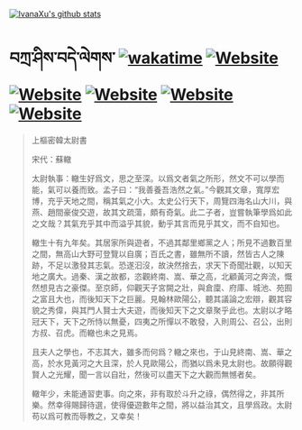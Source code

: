 [![IvanaXu's github stats](https://github-readme-stats.vercel.app/api?username=IvanaXu&theme=shadow_red)](https://github.com/anuraghazra/github-readme-stats)
# བཀྲ་ཤིས་བདེ་ལེགས་	[![wakatime](https://wakatime.com/badge/user/5043ee4a-e361-4607-9d47-d557f2005d05.svg)](https://wakatime.com/@5043ee4a-e361-4607-9d47-d557f2005d05)	[![Website](https://img.shields.io/website?label=&up_color=orange&up_message=Tianchi&url=https%3A%2F%2Fshields.io)](https://tianchi.aliyun.com/home/science/scienceDetail?userId=1095279182618)	[![Website](https://img.shields.io/website?label=&up_color=green&up_message=Yuque&url=https%3A%2F%2Fshields.io)](https://www.yuque.com/ivanaxu)	[![Website](https://img.shields.io/website?label=&up_color=yellow&up_message=Leetcode&url=https%3A%2F%2Fshields.io)](https://leetcode.cn/u/ivanaxu)	[![Website](https://img.shields.io/website?label=&up_color=violet&up_message=AIstudio&url=https%3A%2F%2Fshields.io)](https://aistudio.baidu.com/aistudio/personalcenter/thirdview/979775)	[![Website](https://img.shields.io/website?label=&up_color=red&up_message=Gitee&url=https%3A%2F%2Fshields.io)](https://gitee.com/IvanaXu)
> 上樞密韓太尉書
> 
> 宋代：蘇轍 
> 
> 太尉執事：轍生好爲文，思之至深。以爲文者氣之所形，然文不可以學而能，氣可以養而致。孟子曰：“我善養吾浩然之氣。”今觀其文章，寬厚宏博，充乎天地之間，稱其氣之小大。太史公行天下，周覽四海名山大川，與燕、趙間豪俊交遊，故其文疏蕩，頗有奇氣。此二子者，豈嘗執筆學爲如此之文哉？其氣充乎其中而溢乎其貌，動乎其言而見乎其文，而不自知也。
> 
> 轍生十有九年矣。其居家所與遊者，不過其鄰里鄉黨之人；所見不過數百里之間，無高山大野可登覽以自廣；百氏之書，雖無所不讀，然皆古人之陳跡，不足以激發其志氣。恐遂汩沒，故決然捨去，求天下奇聞壯觀，以知天地之廣大。過秦、漢之故都，恣觀終南、嵩、華之高，北顧黃河之奔流，慨然想見古之豪傑。至京師，仰觀天子宮闕之壯，與倉廩、府庫、城池、苑囿之富且大也，而後知天下之巨麗。見翰林歐陽公，聽其議論之宏辯，觀其容貌之秀偉，與其門人賢士大夫遊，而後知天下之文章聚乎此也。太尉以才略冠天下，天下之所恃以無憂，四夷之所憚以不敢發，入則周公、召公，出則方叔、召虎。而轍也未之見焉。
> 
> 且夫人之學也，不志其大，雖多而何爲？轍之來也，于山見終南、嵩、華之高，於水見黃河之大且深，於人見歐陽公，而猶以爲未見太尉也。故願得觀賢人之光耀，聞一言以自壯，然後可以盡天下之大觀而無憾者矣。
> 
> 轍年少，未能通習吏事。向之來，非有取於斗升之祿，偶然得之，非其所樂。然幸得賜歸待選，使得優遊數年之間，將以益治其文，且學爲政。太尉苟以爲可教而辱教之，又幸矣！
>
